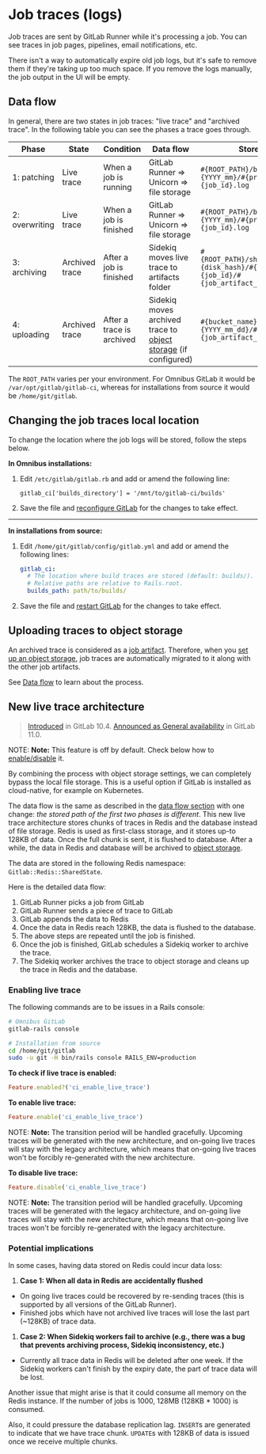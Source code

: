 # Job traces (logs)

Job traces are sent by GitLab Runner while it's processing a job. You can see
traces in job pages, pipelines, email notifications, etc.

There isn't a way to automatically expire old job logs, but it's safe to remove
them if they're taking up too much space. If you remove the logs manually, the
job output in the UI will be empty.

## Data flow

In general, there are two states in job traces: "live trace" and "archived trace".
In the following table you can see the phases a trace goes through.

| Phase          | State          | Condition                 | Data flow                                       |  Stored path |
| -----          | -----          | ---------                 | ---------                                       |  ----------- |
| 1: patching    | Live trace     | When a job is running     | GitLab Runner => Unicorn => file storage        |`#{ROOT_PATH}/builds/#{YYYY_mm}/#{project_id}/#{job_id}.log`|
| 2: overwriting | Live trace     | When a job is finished    | GitLab Runner => Unicorn => file storage        |`#{ROOT_PATH}/builds/#{YYYY_mm}/#{project_id}/#{job_id}.log`|
| 3: archiving   | Archived trace | After a job is finished   | Sidekiq moves live trace to artifacts folder    |`#{ROOT_PATH}/shared/artifacts/#{disk_hash}/#{YYYY_mm_dd}/#{job_id}/#{job_artifact_id}/trace.log`|
| 4: uploading   | Archived trace | After a trace is archived | Sidekiq moves archived trace to [object storage](#uploading-traces-to-object-storage) (if configured)  |`#{bucket_name}/#{disk_hash}/#{YYYY_mm_dd}/#{job_id}/#{job_artifact_id}/trace.log`|

The `ROOT_PATH` varies per your environment. For Omnibus GitLab it
would be `/var/opt/gitlab/gitlab-ci`, whereas for installations from source
it would be `/home/git/gitlab`.

## Changing the job traces local location

To change the location where the job logs will be stored, follow the steps below.

**In Omnibus installations:**

1.  Edit `/etc/gitlab/gitlab.rb` and add or amend the following line:

    ```
    gitlab_ci['builds_directory'] = '/mnt/to/gitlab-ci/builds'
    ```

1. Save the file and [reconfigure GitLab][] for the changes to take effect.

---

**In installations from source:**

1. Edit `/home/git/gitlab/config/gitlab.yml` and add or amend the following lines:

    ```yaml
    gitlab_ci:
      # The location where build traces are stored (default: builds/).
      # Relative paths are relative to Rails.root.
      builds_path: path/to/builds/
    ```

1. Save the file and [restart GitLab][] for the changes to take effect.

[reconfigure gitlab]: restart_gitlab.md#omnibus-gitlab-reconfigure "How to reconfigure Omnibus GitLab"
[restart gitlab]: restart_gitlab.md#installations-from-source "How to restart GitLab"

## Uploading traces to object storage

An archived trace is considered as a [job artifact](job_artifacts.md).
Therefore, when you [set up an object storage](job_artifacts.md#object-storage-settings),
job traces are automatically migrated to it along with the other job artifacts.

See [Data flow](#data-flow) to learn about the process.

## New live trace architecture

> [Introduced][ce-18169] in GitLab 10.4.
> [Announced as General availability][ce-46097] in GitLab 11.0.

NOTE: **Note:**
This feature is off by default. Check below how to [enable/disable](#enabling-live-trace) it.

By combining the process with object storage settings, we can completely bypass
the local file storage. This is a useful option if GitLab is installed as
cloud-native, for example on Kubernetes.

The data flow is the same as described in the [data flow section](#data-flow)
with one change: _the stored path of the first two phases is different_. This new live
trace architecture stores chunks of traces in Redis and the database instead of
file storage. Redis is used as first-class storage, and it stores up-to 128KB
of data. Once the full chunk is sent, it is flushed to database. After a while,
the data in Redis and database will be archived to [object storage](#uploading-traces-to-object-storage).

The data are stored in the following Redis namespace: `Gitlab::Redis::SharedState`.

Here is the detailed data flow:

1. GitLab Runner picks a job from GitLab
1. GitLab Runner sends a piece of trace to GitLab
1. GitLab appends the data to Redis
1. Once the data in Redis reach 128KB, the data is flushed to the database.
1. The above steps are repeated until the job is finished.
1. Once the job is finished, GitLab schedules a Sidekiq worker to archive the trace.
1. The Sidekiq worker archives the trace to object storage and cleans up the trace
   in Redis and the database.

### Enabling live trace

The following commands are to be issues in a Rails console:

```sh
# Omnibus GitLab
gitlab-rails console

# Installation from source
cd /home/git/gitlab
sudo -u git -H bin/rails console RAILS_ENV=production
```

**To check if live trace is enabled:**

```ruby
Feature.enabled?('ci_enable_live_trace')
```

**To enable live trace:**

```ruby
Feature.enable('ci_enable_live_trace')
```

NOTE: **Note:**
The transition period will be handled gracefully. Upcoming traces will be
generated with the new architecture, and on-going live traces will stay with the
legacy architecture, which means that on-going live traces won't be forcibly
re-generated with the new architecture.

**To disable live trace:**

```ruby
Feature.disable('ci_enable_live_trace')
```

NOTE: **Note:**
The transition period will be handled gracefully. Upcoming traces will be generated
with the legacy architecture, and on-going live traces will stay with the new
architecture, which means that on-going live traces won't be forcibly re-generated
with the legacy architecture.

### Potential implications

In some cases, having data stored on Redis could incur data loss:

1. **Case 1: When all data in Redis are accidentally flushed**
  - On going live traces could be recovered by re-sending traces (this is
    supported by all versions of the GitLab Runner).
  - Finished jobs which have not archived live traces will lose the last part
    (~128KB) of trace data.

1. **Case 2: When Sidekiq workers fail to archive (e.g., there was a bug that
   prevents archiving process, Sidekiq inconsistency, etc.)**
  - Currently all trace data in Redis will be deleted after one week. If the
    Sidekiq workers can't finish by the expiry date, the part of trace data will be lost.

Another issue that might arise is that it could consume all memory on the Redis
instance. If the number of jobs is 1000, 128MB (128KB * 1000) is consumed.

Also, it could pressure the database replication lag. `INSERT`s are generated to
indicate that we have trace chunk. `UPDATE`s with 128KB of data is issued once we
receive multiple chunks.

[ce-18169]: https://gitlab.com/gitlab-org/gitlab-ce/merge_requests/18169
[ce-46097]: https://gitlab.com/gitlab-org/gitlab-ce/issues/46097

